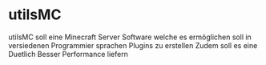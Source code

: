 # utilsMC

utilsMC soll eine Minecraft Server Software welche es ermöglichen soll in versiedenen Programmier sprachen Plugins zu erstellen
Zudem soll es eine Duetlich Besser Performance liefern